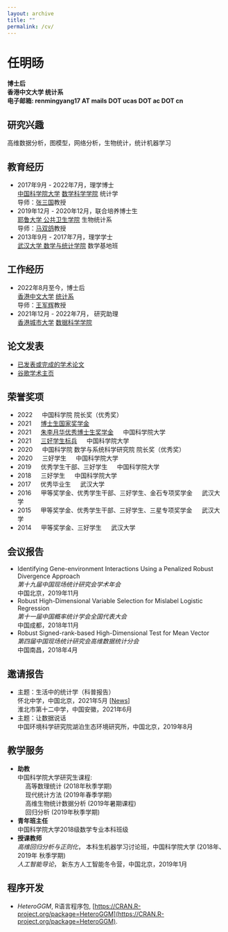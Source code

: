 ```yaml
---
layout: archive
title: ""
permalink: /cv/
---
```


<h1>任明旸</h1>  

<b>博士后</b>  
<b>香港中文大学 统计系</b>  
<b>电子邮箱: renmingyang17 AT mails DOT ucas DOT ac DOT cn </b>  

## 研究兴趣
高维数据分析，图模型，网络分析，生物统计，统计机器学习

## 教育经历
- 2017年9月 - 2022年7月，理学博士  
[中国科学院大学](https://www.ucas.ac.cn/) [数学科学学院](https://math.ucas.ac.cn/index.php/zh-CN/) 统计学  
导师：[张三国](http://people.ucas.ac.cn/~sgzhang)教授
- 2019年12月 - 2020年12月，联合培养博士生  
[耶鲁大学 公共卫生学院](https://publichealth.yale.edu/) 生物统计系  
导师：[马双鸽](https://publichealth.yale.edu/profile/shuangge_ma/)教授
- 2013年9月 - 2017年7月，理学学士  
[武汉大学 数学与统计学院](http://maths.whu.edu.cn/) 数学基地班
 
## 工作经历
- 2022年8月至今，博士后   
[香港中文大学](https://www.cuhk.edu.hk/) [统计系](https://www.sta.cuhk.edu.hk/)    
导师：[王军辉](http://www.cityu.edu.hk/stfprofile/junhwang.htm)教授
- 2021年12月 - 2022年7月， 研究助理  
[香港城市大学](https://www.cityu.edu.hk/) [数据科学学院](https://www.sdsc.cityu.edu.hk/)   



## 论文发表
- [已发表或完成的学术论文](https://ren-mingyang.github.io//publications/)  
- [谷歌学术主页](https://scholar.google.com/citations?user=eciAdOQAAAAJ&hl=zh-CN)

## 荣誉奖项
- 2022 &emsp; 中国科学院 院长奖（优秀奖）
- 2021 &emsp; [博士生国家奖学金](https://onestop.ucas.ac.cn/home/infob/07c2afe9-eee8-468a-9613-52f5febcc262/1)
- 2021 &emsp; [朱李月华优秀博士生奖学金](https://math.ucas.ac.cn/index.php/zh-CN/news/2624-2021-2) &emsp; 中国科学院大学
- 2021 &emsp; [三好学生标兵](https://math.ucas.ac.cn/index.php/zh-CN/qyntz/2610-2020-2022) &emsp; 中国科学院大学
- 2020 &emsp; 中国科学院 数学与系统科学研究院 院长奖（优秀奖）
- 2020 &emsp; 三好学生 &emsp; 中国科学院大学
- 2019 &emsp; 优秀学生干部、三好学生 &emsp; 中国科学院大学
- 2018 &emsp; 三好学生 &emsp; 中国科学院大学
- 2017 &emsp; 优秀毕业生 &emsp; 武汉大学
- 2016 &emsp; 甲等奖学金、优秀学生干部、三好学生、金石专项奖学金 &emsp; 武汉大学
- 2015 &emsp; 甲等奖学金、优秀学生干部、三好学生、三星专项奖学金 &emsp; 武汉大学
- 2014 &emsp; 甲等奖学金、三好学生 &emsp; 武汉大学

## 会议报告
- Identifying Gene-environment Interactions Using a Penalized Robust Divergence Approach  
*第十九届中国现场统计研究会学术年会*  
中国北京，2019年11月
- Robust High-Dimensional Variable Selection for Mislabel Logistic Regression  
*第十一届中国概率统计学会全国代表大会*  
中国成都，2018年11月
- Robust Signed-rank-based High-Dimensional Test for Mean Vector  
*第四届中国现场统计研究会高维数据统计分会*  
中国南昌，2018年4月

## 邀请报告
- 主题：生活中的统计学（科普报告）  
怀北中学，中国北京，2021年5月 [[News](https://mp.weixin.qq.com/s/H0SmEDJxXV4HZnTuolkueA)]  
淮北市第十二中学，中国安徽，2021年6月  
- 主题：让数据说话  
中国环境科学研究院湖泊生态环境研究所，中国北京，2019年8月

## 教学服务
- **助教**  
  中国科学院大学研究生课程:  
    &emsp; 高等数理统计 (2018年秋季学期)  
    &emsp; 现代统计方法 (2019年春季学期)  
    &emsp; 高维生物统计数据分析 (2019年暑期课程)  
    &emsp; 回归分析 (2019年秋季学期)
- **青年班主任**  
  中国科学院大学2018级数学专业本科班级
- **授课教师**  
  *高维回归分析与正则化*， 本科生机器学习讨论班，中国科学院大学 (2018年、2019年 秋季学期)  
  *人工智能导论*， 新东方人工智能冬令营，中国北京，2019年1月


## 程序开发
- *HeteroGGM*, R语言程序包, [https://CRAN.R-project.org/package=HeteroGGM](https://CRAN.R-project.org/package=HeteroGGM).

